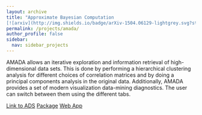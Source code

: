 ```yaml
---
layout: archive
title: "Approximate Bayesian Computation
[![arxiv](http://img.shields.io/badge/arXiv-1504.06129-lightgrey.svg?style=plastic)](http://arxiv.org/abs/1504.06129)"
permalink: /projects/amada/
author_profile: false
sidebar:
  nav: sidebar_projects
---
```


 AMADA allows an iterative exploration and information retrieval of
 high-dimensional data sets. This is done by performing a hierarchical
 clustering analysis for different choices of correlation matrices and by doing
 a principal components analysis in the original data. Additionally, AMADA
 provides a set of modern visualization data-mining diagnostics. The user can
 switch between them using the different tabs.

 <a href="http://adsabs.harvard.edu/abs/2015arXiv150307736D" class="btn btn-primary">Link to ADS</a>
 <a href="http://rafaelsdesouza.github.io/AMADA/" class="btn btn-primary">Package</a>
 <a href="https://cosmostatisticsinitiative.shinyapps.io/AMADA/" class="btn btn-primary">Web App</a>

<!-- https://cosmostatisticsinitiative.shinyapps.io/AMADA/ -->
